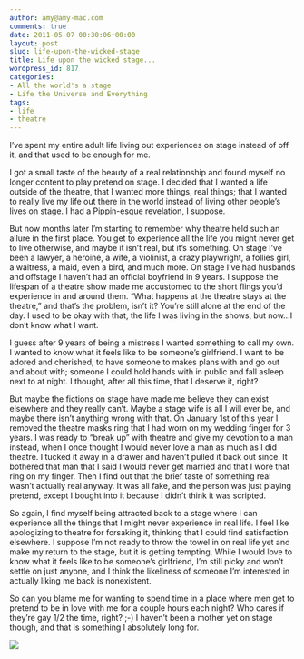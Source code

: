 ```yaml
---
author: amy@amy-mac.com
comments: true
date: 2011-05-07 00:30:06+00:00
layout: post
slug: life-upon-the-wicked-stage
title: Life upon the wicked stage...
wordpress_id: 817
categories:
- All the world's a stage
- Life the Universe and Everything
tags:
- life
- theatre
---
```


I’ve spent my entire adult life living out experiences on stage instead of off it, and that used to be enough for me.

I got a small taste of the beauty of a real relationship and found myself no longer content to play pretend on stage. I decided that I wanted a life outside of the theatre, that I wanted more things, real things; that I wanted to really live my life out there in the world instead of living other people’s lives on stage. I had a Pippin-esque revelation, I suppose.

But now months later I’m starting to remember why theatre held such an allure in the first place. You get to experience all the life you might never get to live otherwise, and maybe it isn’t real, but it’s something. On stage I’ve been a lawyer, a heroine, a wife, a violinist, a crazy playwright, a follies girl, a waitress, a maid, even a bird, and much more. On stage I’ve had husbands and offstage I haven’t had an official boyfriend in 9 years. I suppose the lifespan of a theatre show made me accustomed to the short flings you’d experience in and around them. “What happens at the theatre stays at the theatre,” and that’s the problem, isn’t it? You’re still alone at the end of the day. I used to be okay with that, the life I was living in the shows, but now…I don’t know what I want.

I guess after 9 years of being a mistress I wanted something to call my own. I wanted to know what it feels like to be someone’s girlfriend. I want to be adored and cherished, to have someone to makes plans with and go out and about with; someone I could hold hands with in public and fall asleep next to at night. I thought, after all this time, that I deserve it, right?

But maybe the fictions on stage have made me believe they can exist elsewhere and they really can’t. Maybe a stage wife is all I will ever be, and maybe there isn’t anything wrong with that. On January 1st of this year I removed the theatre masks ring that I had worn on my wedding finger for 3 years. I was ready to “break up” with theatre and give my devotion to a man instead, when I once thought I would never love a man as much as I did theatre. I tucked it away in a drawer and haven’t pulled it back out since. It bothered that man that I said I would never get married and that I wore that ring on my finger. Then I find out that the brief taste of something real wasn’t actually real anyway. It was all fake, and the person was just playing pretend, except I bought into it because I didn’t think it was scripted.

So again, I find myself being attracted back to a stage where I can experience all the things that I might never experience in real life. I feel like apologizing to theatre for forsaking it, thinking that I could find satisfaction elsewhere. I suppose I’m not ready to throw the towel in on real life yet and make my return to the stage, but it is getting tempting. While I would love to know what it feels like to be someone’s girlfriend, I’m still picky and won’t settle on just anyone, and I think the likeliness of someone I’m interested in actually liking me back is nonexistent.

So can you blame me for wanting to spend time in a place where men get to pretend to be in love with me for a couple hours each night? Who cares if they’re gay 1/2 the time, right? ;-) I haven’t been a mother yet on stage though, and that is something I absolutely long for.

![](http://media.tumblr.com/tumblr_lkstpk2kA11qcdyar.jpg)
